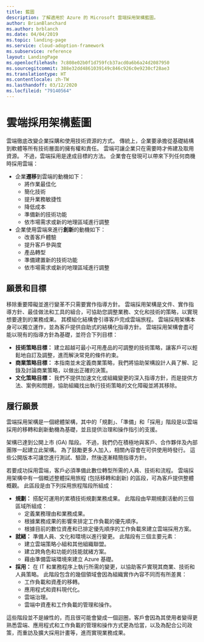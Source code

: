 ```yaml
---
title: 藍圖
description: 了解適用於 Azure 的 Microsoft 雲端採用架構藍圖。
author: BrianBlanchard
ms.author: brblanch
ms.date: 04/04/2019
ms.topic: landing-page
ms.service: cloud-adoption-framework
ms.subservice: reference
layout: LandingPage
ms.openlocfilehash: 7c808e02b0f1d759fcb37acd0a6b6a24d2087950
ms.sourcegitcommit: 388e32dd4861039149c846c926c0e9230cf28ae3
ms.translationtype: HT
ms.contentlocale: zh-TW
ms.lasthandoff: 03/12/2020
ms.locfileid: "79140564"
---
```

# <a name="cloud-adoption-framework-roadmap"></a>雲端採用架構藍圖

雲端徹底改變企業採購和使用技術資源的方式。 傳統上，企業要承擔從基礎結構到軟體等所有技術層面的擁有權和責任。 雲端可讓企業只在需要時才佈建及取用資源。 不過，雲端採用是達成目標的方法。 企業會在發現可以帶來下列任何商機時採用雲端：

- 企業**遷移**到雲端的動機如下：
  - 將作業最佳化
  - 簡化技術
  - 提升業務敏捷性
  - 降低成本
  - 準備新的技術功能
  - 依市場需求或新的地理區域進行調整
- 企業使用雲端來進行**創新**的動機如下：
  - 改善客戶體驗
  - 提升客戶參與度
  - 產品轉型
  - 準備建置新的技術功能
  - 依市場需求或新的地理區域進行調整

## <a name="vision-and-objectives"></a>願景和目標

移除重要障礙並進行變革不只需要實作指導方針。 雲端採用架構是文件、實作指導方針、最佳做法和工具的組合，可協助您調整業務、文化和技術的策略，以實現想要達到的業務成果。 其模組化結構會引導客戶完成雲端旅程。 雲端採用架構本身可以獨立運作，並為客戶提供自助式的結構化指導方針。 雲端採用架構會盡可能以現有的指導方針為基礎，並符合下列目標：

- **技術策略目標：** 建立超越可最小可用產品的可調整的技術策略，讓客戶可以輕鬆地自訂及調整，進而解決常見的條件約束。
- **商業策略目標：** 本指南並未定義商業策略，我們將協助架構設計人員了解、記錄及討論商業策略，以做出正確的決策。
- **文化策略目標：** 我們不提供加速文化或組織變更的深入指導方針，而是提供方法、案例和問題，協助組織找出執行技術策略的文化障礙並將其移除。

## <a name="fulfilling-the-vision"></a>履行願景

雲端採用架構是一個總體架構，其中的「規劃」、「準備」和「採用」階段是以雲端採用的移轉和創新動機為基礎，並且提供治理和操作指引的支援。

架構已達到公開上市 (GA) 階段。 不過，我們仍在積極地與客戶、合作夥伴及內部團隊一起建立此架構。 為了鼓勵更多人加入，相關內容會在可供使用時發行。 這些公開版本可讓您進行測試、驗證，然後逐漸精簡指導方針。

若要成功採用雲端，客戶必須準備此數位轉型所需的人員、技術和流程。 雲端採用架構中有一個概述整體採用旅程 (包括移轉和創新) 的區段，可為客戶提供整體概觀。 此區段是由下列採用旅程階段所組成：

- **規劃：** 搭配可運用的累積技術規劃業務成果。 此階段由早期規劃活動的三個區域所組成：
  - 定義業務理由和業務成果。
  - 根據業務成果的影響來排定工作負載的優先順序。
  - 根據目前的數位資產和已排定優先順序的工作負載來建立雲端採用方案。
- **就緒：** 準備人員、文化和環境以進行變更。 此階段有三個主要元素：
  - 建立雲端策略小組和其他組織聯盟。
  - 建立跨角色和功能的技能就緒方案。
  - 藉由準備雲端環境來建立 Azure 基礎。
- **採用：** 在 IT 和業務程序上執行所需的變更，以協助客戶實現其商業、技術和人員策略。 此階段包含的幾個領域會因為組織實作內容不同而有所差異：
  - 工作負載和資產的移轉。
  - 應用程式和資料現代化。
  - 雲端治理。
  - 雲端中資產和工作負載的管理和操作。

這些階段並不是線性的，而且很可能會變成一個迴圈，客戶會因為其使用者變得更熟悉雲端、應用程式和工作負載的管理和操作方式更為恰當，以及為配合公司政策，而重訪及擴大採用計畫等，進而實現業務成果。
